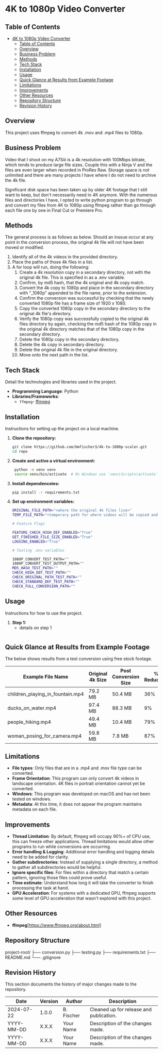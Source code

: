 # 4K to 1080p Video Converter

## Table of Contents
- [4K to 1080p Video Converter](#4k-to-1080p-video-converter)
  - [Table of Contents](#table-of-contents)
  - [Overview](#overview)
  - [Business Problem](#business-problem)
  - [Methods](#methods)
  - [Tech Stack](#tech-stack)
  - [Installation](#installation)
  - [Usage](#usage)
  - [Quick Glance at Results from Example Footage](#quick-glance-at-results-from-example-footage)
  - [Limitations](#limitations)
  - [Improvements](#improvements)
  - [Other Resources](#other-resources)
  - [Repository Structure](#repository-structure)
  - [Revision History](#revision-history)

## Overview
This project uses ffmpeg to convert 4k .mov and .mp4 files to 1080p. 


## Business Problem
Video that I shoot on my A7Siii is a 4k resolution with 100Mbps bitrate, which tends to produce large file sizes. Couple this with a Ninja V and the files are even larger when recorded in ProRes Raw. Storage space is not unlimited and there are many projects I have where I do not need to archive the 4k file. 

Significant disk space has been taken up by older 4K footage that I still want to keep, but don't necessarily need in 4K anymore. With the numerous files and directories I have, I opted to write python program to go through and convert my files from 4K to 1080p using ffmpeg rather than go through each file one by one in Final Cut or Premiere Pro. 


## Methods

The general process is as follows as below. Should an inssue occur at any point in the conversion process, the original 4k file will not have been moved or modified. 

1. Identify all of the 4k videos in the provided directory. 
2. Place the paths of those 4k files in a list. 
3. A for loop will run, doing the following:
   1. Create a 4k resolution copy in a secondary directory, not with the original 4k file. This is specified in as a .env variable.  
   2. Confirm, by md5 hash, that the 4k original and 4k copy match. 
   3. Convert the 4k copy to 1080p and place in the secondary directory with "_1080p" appended to the file name, prior to the extension. 
   4. Confirm the conversion was successful by checking that the newly converted 1080p file has a frame size of 1920 x 1080.
   5. Copy the converted 1080p copy in the secondary directory to the original 4k file's directory. 
   6. Verify the 1080p copy was successfully copied to the original 4k files directory by again, checking the md5 hash of the 1080p copy in the original 4k directory matches that of the 1080p copy in the secondary directory. 
   7. Delete the 1080p copy in the secondary directory. 
   8. Delete the 4k copy in secondary directory. 
   9. Delete the original 4k file in the original directory. 
   10. Move onto the next path in the list. 

## Tech Stack
Detail the technologies and libraries used in the project.

- **Programming Language**: Python
- **Libraries/Frameworks**:
  - `ffmpeg`- [ffmpeg](https://www.ffmpeg.org/about.html)


## Installation
Instructions for setting up the project on a local machine.

1. **Clone the repository:**
   ```bash
   git clone https://github.com/bmfischer3/4k-to-1080p-scaler.git
   cd repo
   ```

1. **Create and active a virtual environment:**
   ```bash
    python -m venv venv
    source venv/bin/activate  # On Windows use `venv\Scripts\activate`
   ```

1. **Install dependenceies:**
    ```bash
    pip install -r requirements.txt
   ```

1. **Set up environment variables:**
    ```bash
   ORIGINAL_FILE_PATH="<where the original 4k files live>"
   TEMP_FILE_PATH="<temporary path for where videos will be copied and converted to>"

   # Feature Flags

   FEATURE_CHECK_HIGH_DEF_ENABLED="True"
   GET_FINISHED_FILE_SIZE_ENABLED="True"
   LOGGING_ENABLED="True"

   # Testing .env variables

   1080P_CONVERT_TEST_PATH=""
   1080P_CONVERT_TEST_OUTPUT_PATH=""
   MD5_HASH_TEST_PATH=""
   CHECK_HIGH_DEF_TEST_PATH=""
   CHECK_ORIGINAL_PATH_TEST_PATH=""
   CHECK_STANDARD_DEF_TEST_PATH=""
   CHECK_FULL_CONVERSION_PATH=""

   ```

## Usage
Instructions for how to use the project.

1. **Step 1:**
   - details on step 1
    ```bash


## Quick Glance at Results from Example Footage
The below shows results from a test conversion using free stock footage. 

| **Example File Name**            | **Original 4k Size** | **Post Conversion Size** | **% Reduction** |
|----------------------------------|----------------------|--------------------------|-----------------|
| children_playing_in_fountain.mp4 |        79.2 MB       |          50.4 MB         |       36%       |
| ducks_on_water.mp4               |        97.4 MB       |          88.3 MB         |        9%       |
| people_hiking.mp4                |        49.4 MB       |          10.4 MB         |       79%       |
| woman_posing_for_camera.mp4      |        59.8 MB       |          7.8 MB          |       87%       |





## Limitations
- **File types**: Only files that are in a .mp4 and .mov file type can be converted. 
- **Frame Orientation**: This program can only convert 4k videos in landscape orientation. 4K files in portrait orientation cannot yet be converted. 
- **Windows**: This program was developed on macOS and has not been tested on windows. 
- **Metadata**: At this time, it does not appear the program maintains metadata on each file. 

## Improvements
- **Thread Limitation**: By default, ffmpeg will occupy 90%+ of CPU use, this can freeze other applications. Thread limitations would allow other programs to run while conversions are occurring. 
- **Error handling & Logging**: Additional error handling and logging details need to be added for clarity. 
- **Gather subdirectories**: Instead of supplying a single directory, a method to gather all subdirectories would be helpful. 
- **Ignore specific files**: For files within a directory that match a certain pattern, ignoring those files could prove useful. 
- **Time estimate**: Understand how long it will take the converter to finish processing the task at hand. 
- **GPU Acceleration**: For systems with a dedicated GPU, ffmpeg supports some level of GPU acceleration that wasn't explored with this project. 


## Other Resources
- **ffmpeg**[https://www.ffmpeg.org/about.html]


## Repository Structure
project-root/
├── conversion.py
├── testing.py
├── requirements.txt
├── README.md
└── .gitignore


## Revision History

This section documents the history of major changes made to the repository.

| Date       | Version | Author       | Description                                           |
|------------|---------|--------------|-------------------------------------------------------|
| 2024-07-22 | 1.0.0   | B. Fischer   | Cleaned up for release and publication.               |
| YYYY-MM-DD | X.X.X   | Your Name    | Description of the changes made.                      |
| YYYY-MM-DD | X.X.X   | Your Name    | Description of the changes made.                      |

